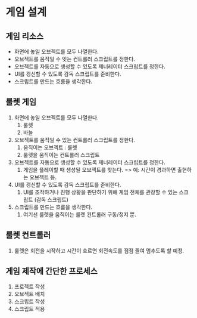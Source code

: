 ﻿# 게임 설계
## 게임 리소스
- 화면에 놓일 오브젝트를 모두 나열한다.
- 오브젝트를 움직일 수 잇는 컨트롤러 스크립트를 정한다.
- 오브젝트를 자동으로 생성할 수 있도록 제너레이터 스크립트를 정한다.
- UI를 갱신할 수 있도록 감독 스크립트를 준비한다.
- 스크립트를 만드는 흐름을 생각한다.

## 룰렛 게임
1. 화면에 놓일 오브젝트를 모두 나열한다.
   1. 룰렛
   2. 바늘
2. 오브젝트를 움직일 수 있는 컨트롤러 스크립트를 정한다.
   1. 움직이는 오브젝트 : 룰렛
   2. 룰렛을 움직이는 컨트롤러 스크립트
3. 오브젝트를 자동으로 생성할 수 있도록 제너레이터 스크립트를 정한다.
   1. 게임을 플레이할 때 생성될 오브젝트를 찾는다. => 예: 시간이 경과하면 출현하는 오브젝트 등. 
4. UI를 갱신할 수 있도록 감독 스크립트를 준비한다.
   1. UI를 조작하거나 진행 상황을 판단하기 위해 게임 전체를 관장할 수 있는 스크립트 (감독 스크립트)
5. 스크립트를 만드는 흐름을 생각한다. 
   1. 여기선 룰렛을 움직이는 룰렛 컨트롤러 구동/정지 뿐.


## 룰렛 컨트롤러
1. 룰렛은 회전을 시작하고 시간이 흐르면 회전속도를 점점 줄여 멈추도록 할 예정.

## 게임 제작에 간단한 프로세스
1. 프로젝트 작성
2. 오브젝트 배치
3. 스크립트 작성
4. 스크립트 적용